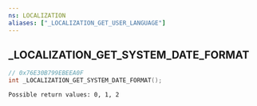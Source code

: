 ```yaml
---
ns: LOCALIZATION
aliases: ["_LOCALIZATION_GET_USER_LANGUAGE"]
---
```

## _LOCALIZATION_GET_SYSTEM_DATE_FORMAT

```c
// 0x76E30B799EBEEA0F
int _LOCALIZATION_GET_SYSTEM_DATE_FORMAT();
```

```
Possible return values: 0, 1, 2
```

